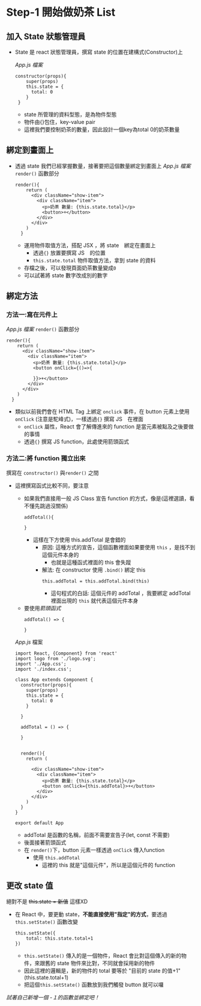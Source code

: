 # Step-1 開始做奶茶 List

## 加入 State 狀態管理員
* State 是 react 狀態管理員，撰寫 state 的位置在建構式(Constructor)上

    *App.js 檔案*
    ```
    constructor(props){
        super(props)
        this.state = {
          total: 0
        }
     }
    ```
    * state 所管理的資料型態，是為物件型態
    * 物件由{}包住，key-value pair
    * 這裡我們要控制奶茶的數量，因此設計一個key為total 0的奶茶數量

## 綁定到畫面上
* 透過 state 我們已經掌握數量，接著要把這個數量綁定到畫面上
    *App.js 檔案* `render()` 函數部分
    ```
    render(){
        return (
          <div className="show-item">
            <div className="item">
              <p>奶茶 數量: {this.state.total}</p>
              <button>+</button>
            </div>
          </div>
        )
      }
    ```

    * 運用物件取值方法，搭配 JSX ，將 state　綁定在畫面上
        * 透過`{}` 放置要撰寫 JS　的位置
        * `this.state.total` 物件取值方法，拿到 state 的資料
    * 存檔之後，可以發現頁面奶茶數量變成`0`
    * 可以試著將 state 數字改成別的數字

## 綁定方法
### 方法一:寫在元件上

*App.js 檔案* `render()` 函數部分
```
render(){
    return (
      <div className="show-item">
        <div className="item">
          <p>奶茶 數量: {this.state.total}</p>
          <button onClick={()=>{

          }}>+</button>
        </div>
      </div>
    )
  }
```
* 類似以前我們會在 HTML Tag 上綁定 `onclick` 事件，在 button 元素上使用 `onClick` (注意是駝峰式)，一樣透過`{}` 撰寫 JS　在裡面
    * `onClick` 屬性，React 會了解傳進來的 function 是當元素被點及之後要做的事情
    * 透過`{}` 撰寫 JS function，此處使用箭頭函式


### 方法二:將 function 獨立出來
撰寫在 `constructor()` 與`render()` 之間
* 這裡撰寫函式比較不同，要注意
    * 如果我們直接用一般 JS Class 宣告 function 的方式，像是(這裡選讀，看不懂先跳過沒關係)
        ```
        addTotal(){
            
        }
        ```
        * 這樣在下方使用 this.addTotal 是會錯的
            * 原因: 這種方式的宣告，這個函數裡面如果要使用 `this` ，是找不到這個元件本身的
                * 也就是這種函式裡面的 this 會失蹤
            * 解法: 在 constructor 使用 `.bind()` 綁定 this
                ```
                this.addTotal = this.addTotal.bind(this)
                ```
                * 這句程式的白話: 這個元件的 addTotal ，我要綁定 addTotal 裡面出現的 `this` 就代表這個元件本身
    * 要使用*箭頭函式*
        ```
        addTotal() => {
        
        }
        ```


    *App.js* 檔案
    ```
    import React, {Component} from 'react'
    import logo from './logo.svg';
    import './App.css';
    import './index.css';

    class App extends Component {
      constructor(props){
        super(props)
        this.state = {
          total: 0
        }

      }

      addTotal = () => {
        
      }


      render(){
        return (

          <div className="show-item">
            <div className="item">
              <p>奶茶 數量: {this.state.total}</p>
              <button onClick={this.addTotal}>+</button>
            </div>
          </div>
        )
      }
    }

    export default App
    ```
    * addTotal 是函數的名稱，前面不需要宣告子(let, const 不需要)
    * 後面接著箭頭函式
    * 在 `render()`下，button 元素一樣透過 `onClick` 傳入function
        * 使用 `this.addTotal`
            * 這裡的 this 就是"這個元件"，所以是這個元件的 function

## 更改 state 值
絕對不是 ~~this.state = 新值~~ 這樣XD
* 在 React 中，要更動 state，**不能直接使用"指定"的方式**，要透過 `this.setState()` 函數改變

    ```
    this.setState({
        total: this.state.total+1
    })
    ```
    * `this.setState()` 傳入的是一個物件，React 會比對這個傳入的新的物件，來跟舊的 state 物件來比對，不同就會採用新的物件
    * 因此這裡的邏輯是，新的物件的 total 要等於 "目前的 state 的值+1"(this.state.total+1) 
    * 把這個`this.setState()` 函數放到我們觸發 button 就可以囉

*試著自己新增一個 -１的函數並綁定吧！*


